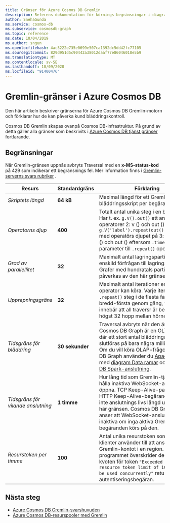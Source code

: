 ```yaml
---
title: Gränser för Azure Cosmos DB Gremlin
description: Referens dokumentation för körnings begränsningar i diagram motor
author: SnehaGunda
ms.service: cosmos-db
ms.subservice: cosmosdb-graph
ms.topic: reference
ms.date: 10/04/2019
ms.author: sngun
ms.openlocfilehash: 4ac5222e735e0699e507ca1392dc5dd42fc77105
ms.sourcegitcommit: 829d951d5c90442a38012daaf77e86046018e5b9
ms.translationtype: MT
ms.contentlocale: sv-SE
ms.lasthandoff: 10/09/2020
ms.locfileid: "91400476"
---
```

# <a name="azure-cosmos-db-gremlin-limits"></a>Gremlin-gränser i Azure Cosmos DB
Den här artikeln beskriver gränserna för Azure Cosmos DB Gremlin-motorn och förklarar hur de kan påverka kund bläddringskontroll.

Cosmos DB Gremlin skapas ovanpå Cosmos DB-infrastruktur. På grund av detta gäller alla gränser som beskrivits i [Azure Cosmos DB tjänst gränser](https://docs.microsoft.com/azure/cosmos-db/concepts-limits) fortfarande.

## <a name="limits"></a>Begränsningar

När Gremlin-gränsen uppnås avbryts Traversal med en **x-MS-status-kod** på 429 som indikerar ett begränsnings fel. Mer information finns i [Gremlin-serverns svars rubriker](gremlin-limits.md) .

**Resurs**    | **Standardgräns** | **Förklaring**
--- | --- | ---
*Skriptets längd* | **64 kB** | Maximal längd för ett Gremlin-bläddringsskript per begäran.
*Operatorns djup* | **400** |  Totalt antal unika steg i en bläddring. Har t. ex. ```g.V().out()``` ett antal operatorer 2: v () och out (), ```g.V('label').repeat(out()).times(100)``` med operatörs djupet på 3: v (), REPEAT () och out () eftersom ```.times(100)``` är en parameter till ```.repeat()``` operatorn.
*Grad av parallellitet* | **32** | Maximalt antal lagringspartitioner i en enskild förfrågan till lagringsskiktet. Grafer med hundratals partitioner påverkas av den här gränsen.
*Upprepningsgräns* | **32** | Maximalt antal iterationer en ```.repeat()```-operator kan köra. Varje iteration av ```.repeat()``` steg i de flesta fall kör en bredd-första genom gång, vilket innebär att all traversr är begränsad till högst 32 hopp mellan hörnen.
*Tidsgräns för bläddring* | **30 sekunder** | Traversal avbryts när den är för tillfället. Cosmos DB Graph är en OLTP-databas där ett stort antal bläddringar kan slutföras på bara några millisekunder. Om du vill köra OLAP-frågor i Cosmos DB Graph använder du [Apache Spark](https://azure.microsoft.com/services/cosmos-db/) med [diagram Data ramar](https://spark.apache.org/docs/latest/sql-programming-guide.html#datasets-and-dataframes) och [Cosmos DB Spark-anslutning](https://github.com/Azure/azure-cosmosdb-spark).
*Tidsgräns för vilande anslutning* | **1 timme** | Hur lång tid som Gremlin-tjänsten ska hålla inaktiva WebSocket-anslutningar öppna. TCP Keep-Alive-paket eller HTTP Keep-Alive-begäranden utökar inte anslutnings livs längd utöver den här gränsen. Cosmos DB Graph-motor anser att WebSocket-anslutningar är inaktiva om inga aktiva Gremlin-begäranden körs på den.
*Resurstoken per timme* | **100** | Antal unika resurstoken som Gremlin-klienter använder till att ansluta till Gremlin-kontot i en region. När programmet överskrider den unika kvoten för token `"Exceeded allowed resource token limit of 100 that can be used concurrently"` returneras nästa autentiseringsbegäran.

## <a name="next-steps"></a>Nästa steg
* [Azure Cosmos DB Gremlin-svarshuvuden](gremlin-headers.md)
* [Azure Cosmos DB-resurspooler med Gremlin](how-to-use-resource-tokens-gremlin.md)
